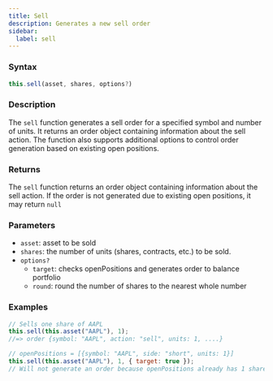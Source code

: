 ```yaml
---
title: Sell
description: Generates a new sell order
sidebar:
  label: sell
---
```


### Syntax

```javascript
this.sell(asset, shares, options?)
```

### Description

The `sell` function generates a sell order for a specified symbol and number of units. It returns an order object containing information about the sell action.
The function also supports additional options to control order generation based on existing open positions.

### Returns

The `sell` function returns an order object containing information about the sell action. If the order is not generated due to existing open positions, it may return `null`&#x20;

### Parameters

- `asset`: asset to be sold
- `shares`: the number of units (shares, contracts, etc.) to be sold.
- `options?`
  - `target`: checks openPositions and generates order to balance portfolio
  - `round`: round the number of shares to the nearest whole number

### Examples

```javascript
// Sells one share of AAPL
this.sell(this.asset("AAPL"), 1);
//=> order {symbol: "AAPL", action: "sell", units: 1, ....}

// openPositions = [{symbol: "AAPL", side: "short", units: 1}]
this.sell(this.asset("AAPL"), 1, { target: true });
// Will not generate an order because openPositions already has 1 share of AAPL short
```